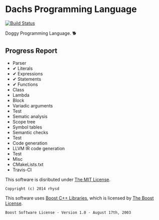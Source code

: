 Dachs Programming Language
==========================
[![Build Status](https://travis-ci.org/rhysd/Dachs.png?branch=master)](https://travis-ci.org/rhysd/Dachs)

Doggy Programming Language. :dog2:

## Progress Report

-  Parser
  - ✔ Literals
  - ✔ Expressions
  - ✔ Statements
  - ✔ Functions
  -  Class
  -  Lambda
  -  Block
  -  Variadic arguments
  -  Test
-  Sematic analysis
  -  Scope tree
  -  Symbol tables
  -  Semantic checks
  -  Test
-  Code generation
  -  LLVM IR code generation
  -  Test
-  Misc
  -  CMakeLists.txt
  -  Travis-CI

This software is disributed under [The MIT License](http://opensource.org/licenses/MIT).

    Copyright (c) 2014 rhysd

This software uses [Boost C++ Libraries](http://www.boost.org/), which is licensed by [The Boost License](http://www.boost.org/users/license.html).

    Boost Software License - Version 1.0 - August 17th, 2003

